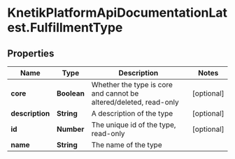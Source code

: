 # KnetikPlatformApiDocumentationLatest.FulfillmentType

## Properties
Name | Type | Description | Notes
------------ | ------------- | ------------- | -------------
**core** | **Boolean** | Whether the type is core and cannot be altered/deleted, read-only | [optional] 
**description** | **String** | A description of the type | [optional] 
**id** | **Number** | The unique id of the type, read-only | [optional] 
**name** | **String** | The name of the type | 


